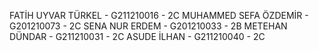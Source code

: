 FATİH UYVAR TÜRKEL - G211210016 - 2C
MUHAMMED SEFA ÖZDEMİR - G201210073 - 2C
SENA NUR ERDEM - G201210033 - 2B
METEHAN DÜNDAR - G211210031 - 2C
ASUDE İLHAN - G211210040 - 2C
